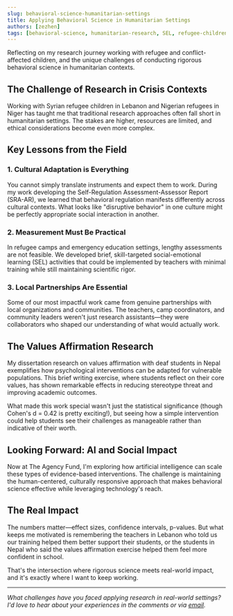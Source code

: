 ```yaml
---
slug: behavioral-science-humanitarian-settings
title: Applying Behavioral Science in Humanitarian Settings
authors: [zezhen]
tags: [behavioral-science, humanitarian-research, SEL, refugee-children]
---
```


Reflecting on my research journey working with refugee and conflict-affected children, and the unique challenges of conducting rigorous behavioral science in humanitarian contexts.

<!--truncate-->

## The Challenge of Research in Crisis Contexts

Working with Syrian refugee children in Lebanon and Nigerian refugees in Niger has taught me that traditional research approaches often fall short in humanitarian settings. The stakes are higher, resources are limited, and ethical considerations become even more complex.

## Key Lessons from the Field

### 1. Cultural Adaptation is Everything
You cannot simply translate instruments and expect them to work. During my work developing the Self-Regulation Assessment-Assessor Report (SRA-AR), we learned that behavioral regulation manifests differently across cultural contexts. What looks like "disruptive behavior" in one culture might be perfectly appropriate social interaction in another.

### 2. Measurement Must Be Practical
In refugee camps and emergency education settings, lengthy assessments are not feasible. We developed brief, skill-targeted social-emotional learning (SEL) activities that could be implemented by teachers with minimal training while still maintaining scientific rigor.

### 3. Local Partnerships Are Essential
Some of our most impactful work came from genuine partnerships with local organizations and communities. The teachers, camp coordinators, and community leaders weren't just research assistants—they were collaborators who shaped our understanding of what would actually work.

## The Values Affirmation Research

My dissertation research on values affirmation with deaf students in Nepal exemplifies how psychological interventions can be adapted for vulnerable populations. This brief writing exercise, where students reflect on their core values, has shown remarkable effects in reducing stereotype threat and improving academic outcomes.

What made this work special wasn't just the statistical significance (though Cohen's d = 0.42 is pretty exciting!), but seeing how a simple intervention could help students see their challenges as manageable rather than indicative of their worth.

## Looking Forward: AI and Social Impact

Now at The Agency Fund, I'm exploring how artificial intelligence can scale these types of evidence-based interventions. The challenge is maintaining the human-centered, culturally responsive approach that makes behavioral science effective while leveraging technology's reach.

## The Real Impact

The numbers matter—effect sizes, confidence intervals, p-values. But what keeps me motivated is remembering the teachers in Lebanon who told us our training helped them better support their students, or the students in Nepal who said the values affirmation exercise helped them feel more confident in school.

That's the intersection where rigorous science meets real-world impact, and it's exactly where I want to keep working.

---

*What challenges have you faced applying research in real-world settings? I'd love to hear about your experiences in the comments or via [email](mailto:zezhen@agency.fund).*